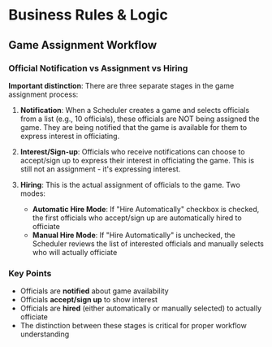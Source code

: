 # Business Rules & Logic

## Game Assignment Workflow

### Official Notification vs Assignment vs Hiring

**Important distinction**: There are three separate stages in the game assignment process:

1. **Notification**: When a Scheduler creates a game and selects officials from a list (e.g., 10 officials), these officials are NOT being assigned the game. They are being notified that the game is available for them to express interest in officiating.

2. **Interest/Sign-up**: Officials who receive notifications can choose to accept/sign up to express their interest in officiating the game. This is still not an assignment - it's expressing interest.

3. **Hiring**: This is the actual assignment of officials to the game. Two modes:
   - **Automatic Hire Mode**: If "Hire Automatically" checkbox is checked, the first officials who accept/sign up are automatically hired to officiate
   - **Manual Hire Mode**: If "Hire Automatically" is unchecked, the Scheduler reviews the list of interested officials and manually selects who will actually officiate

### Key Points
- Officials are **notified** about game availability
- Officials **accept/sign up** to show interest  
- Officials are **hired** (either automatically or manually selected) to actually officiate
- The distinction between these stages is critical for proper workflow understanding